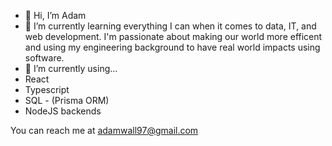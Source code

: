 - 👋 Hi, I’m Adam
- 👀 I’m currently learning everything I can when it comes to data, IT, and web development. I'm passionate about making our world more efficent and  using my engineering background to have real world impacts using software.
- 🌱 I’m currently using...
 - React 
 - Typescript
 - SQL - (Prisma ORM)
 - NodeJS backends

You can reach me at adamwall97@gmail.com

